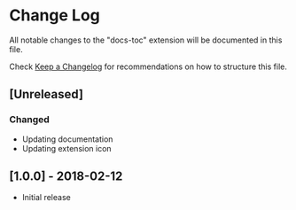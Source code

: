 # Change Log
All notable changes to the "docs-toc" extension will be documented in this file.

Check [Keep a Changelog](http://keepachangelog.com/) for recommendations on how to structure this file.

## [Unreleased]

### Changed

- Updating documentation
- Updating extension icon

## [1.0.0] - 2018-02-12

- Initial release
